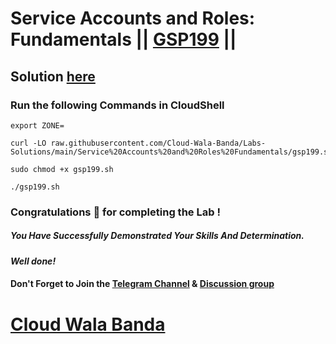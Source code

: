 # Service Accounts and Roles: Fundamentals || [GSP199](https://www.cloudskillsboost.google/focuses/1038?parent=catalog) ||

## Solution [here](https://youtu.be/mUWjGNCoPzs)

### Run the following Commands in CloudShell

```
export ZONE=
```
```
curl -LO raw.githubusercontent.com/Cloud-Wala-Banda/Labs-Solutions/main/Service%20Accounts%20and%20Roles%20Fundamentals/gsp199.sh

sudo chmod +x gsp199.sh

./gsp199.sh
```

### Congratulations 🎉 for completing the Lab !

##### *You Have Successfully Demonstrated Your Skills And Determination.*

#### *Well done!*

#### Don't Forget to Join the [Telegram Channel](https://t.me/cloudwalabanda) & [Discussion group](https://t.me/cloudwalabandachats)

# [Cloud Wala Banda](https://www.youtube.com/@cloudwalabanda)
